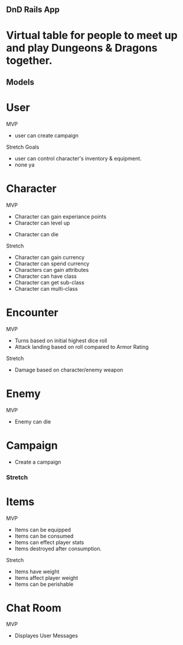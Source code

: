 ## DnD Rails App

# Virtual table for people to meet up and play Dungeons & Dragons together.

## Models

# User
    
MVP
<!-- * Can login -->
<!-- * Can sign-up -->
<!-- * user can create character -->
* user can create campaign
<!-- * user can create enemy -->

Stretch Goals
* user can control character's inventory & equipment.
* none ya


# Character

MVP
* Character can gain experiance points
* Character can level up
<!-- * Character stats can increase -->
<!-- * Character stats cab decrease   -->
* Character can die

Stretch
* Character can gain currency
* Character can spend currency
* Characters can gain attributes
* Character can have class
* Character can get sub-class
* Character can multi-class


# Encounter

MVP
* Turns based on initial highest dice roll
* Attack landing based on roll compared to Armor Rating
<!-- * Joins Character and Monsters -->

Stretch
* Damage based on character/enemy weapon

# Enemy 

MVP
<!-- * Enemy stats can increase -->
<!-- * Enemy stats cab decrease   -->
* Enemy can die


# Campaign
* Create a campaign


### Stretch

# Items

MVP  
* Items can be equipped
* Items can be consumed
* Items can effect player stats
* Items destroyed after consumption.

Stretch
* Items have weight
* Items affect player weight
* Items can be perishable
    
# Chat Room

MVP
* Displayes User Messages
